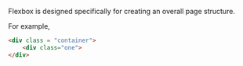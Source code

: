 Flexbox is designed specifically for creating an overall page structure.

For example,
```html
<div class = "container">
	<div class="one">
</div>
```